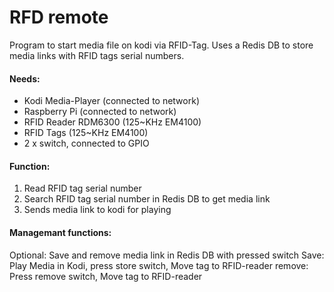 # RFD remote     

Program to start media file on kodi via RFID-Tag.
Uses a Redis DB to store media links with RFID tags serial numbers.

#### Needs:
- Kodi Media-Player (connected to network)
- Raspberry Pi (connected to network)
- RFID Reader RDM6300 (125~KHz EM4100)
- RFID Tags (125~KHz EM4100)
- 2 x switch, connected to GPIO

#### Function:
1. Read RFID tag serial number
2. Search RFID tag serial number in Redis DB to get media link
3. Sends media link to kodi for playing

#### Managemant functions:
Optional: Save and remove media link in Redis DB with pressed switch
Save: Play Media in Kodi, press store switch, Move tag to RFID-reader 
remove: Press remove switch, Move tag to RFID-reader 


